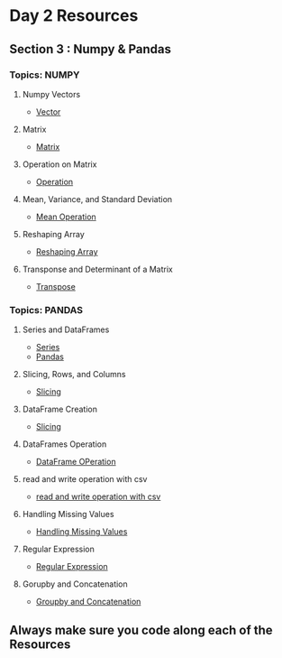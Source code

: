 # Day 2 Resources 

## Section 3 : Numpy & Pandas

### Topics: NUMPY
1. Numpy Vectors
    * [Vector](https://www.geeksforgeeks.org/how-to-create-a-vector-in-python-using-numpy/)

2. Matrix
    * [Matrix](https://www.programiz.com/python-programming/matrix)

3. Operation on Matrix
    * [Operation](https://scipy-lectures.org/intro/numpy/operations.html)

4. Mean, Variance, and Standard Deviation
    * [Mean Operation](https://www.geeksforgeeks.org/compute-the-mean-standard-deviation-and-variance-of-a-given-numpy-array/#:~:text=In%20NumPy%2C%20we%20can%20compute,%2C%20standard%20deviation%2C%20and%20variance.)

5. Reshaping Array
    * [Reshaping Array](https://www.machinelearningplus.com/python/numpy-reshape/)

6. Transponse and Determinant of a Matrix
    * [Transpose](https://www.guru99.com/python-matrix.html)


### Topics: PANDAS
1. Series and DataFrames
    * [Series](https://www.tutorialspoint.com/python_pandas/python_pandas_series.htm)
    * [Pandas](https://www.tutorialspoint.com/python_pandas/python_pandas_dataframe.htm)

2. Slicing, Rows, and Columns
    * [Slicing](https://www.geeksforgeeks.org/slicing-indexing-manipulating-and-cleaning-pandas-dataframe/)

3. DataFrame Creation
    * [Slicing](https://www.geeksforgeeks.org/different-ways-to-create-pandas-dataframe/)

4. DataFrames Operation
    * [DataFrame OPeration](https://www.analyticsvidhya.com/blog/2021/11/a-simple-guide-to-pandas-dataframe-operations/)

5. read and write operation with csv 
    * [read and write operation with csv ](https://realpython.com/pandas-read-write-files/)

6. Handling Missing Values
    * [Handling Missing Values](https://www.geeksforgeeks.org/working-with-missing-data-in-pandas/#:~:text=In%20order%20to%20check%20missing,null%20values%20in%20a%20series.)

7. Regular Expression 
    * [Regular Expression](https://developers.google.com/edu/python/regular-expressions)

8. Gorupby and Concatenation
    * [Groupby and Concatenation](https://www.geeksforgeeks.org/concatenate-strings-from-several-rows-using-pandas-groupby/)

## Always make sure you code along each of the Resources 

